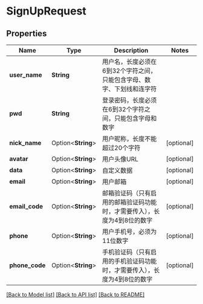 # SignUpRequest

## Properties

Name | Type | Description | Notes
------------ | ------------- | ------------- | -------------
**user_name** | **String** | 用户名，长度必须在6到32个字符之间，只能包含字母、数字、下划线和连字符 | 
**pwd** | **String** | 登录密码，长度必须在6到32个字符之间，只能包含字母和数字 | 
**nick_name** | Option<**String**> | 用户昵称，长度不能超过20个字符 | [optional]
**avatar** | Option<**String**> | 用户头像URL | [optional]
**data** | Option<**String**> | 自定义数据 | [optional]
**email** | Option<**String**> | 用户邮箱 | [optional]
**email_code** | Option<**String**> | 邮箱验证码（只有启用的邮箱验证码功能时，才需要传入），长度为4到8位的数字 | [optional]
**phone** | Option<**String**> | 用户手机号，必须为11位数字 | [optional]
**phone_code** | Option<**String**> | 手机验证码（只有启用的手机验证码功能时，才需要传入），长度为4到8位的数字 | [optional]

[[Back to Model list]](../README.md#documentation-for-models) [[Back to API list]](../README.md#documentation-for-api-endpoints) [[Back to README]](../README.md)


